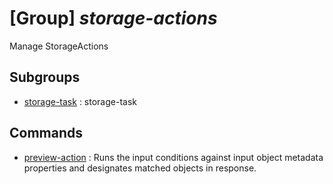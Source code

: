 # [Group] _storage-actions_

Manage StorageActions

## Subgroups

- [storage-task](/Commands/storage-actions/storage-task/readme.md)
: storage-task

## Commands

- [preview-action](/Commands/storage-actions/_preview-action.md)
: Runs the input conditions against input object metadata properties and designates matched objects in response.
